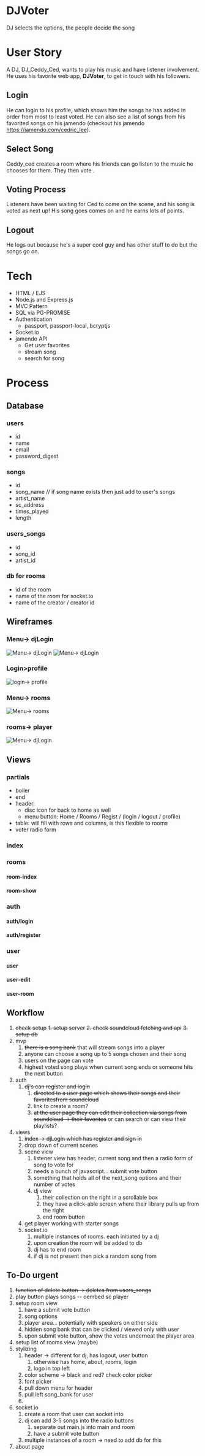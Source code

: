 # DJVoter
DJ selects the options, the people decide the song

# User Story
A DJ, DJ_Ceddy_Ced, wants to play his music and have listener involvement. 
He uses his favorite web app, **DJVoter**, to get in touch with his followers. 

## Login
He can login to his profile, which shows him the songs he has added in order from 
most to least voted. He can also see a list of songs from his favorited songs on his jamendo (checkout his jamendo https://jamendo.com/cedric_lee). 

## Select Song
Ceddy_ced creates a room where his friends can go listen to the music he chooses for 
them. They then vote .

## Voting Process
Listeners have been waiting for Ced to come on the scene, and his song is voted as
next up! His song goes comes on and he earns lots of points. 

## Logout
He logs out because he's a super cool guy and has other stuff to do but 
the songs go on.

# Tech
- HTML / EJS
- Node.js and Express.js
- MVC Pattern
- SQL via PG-PROMISE
- Authentication
  - passport, passport-local, bcryptjs
- Socket.io 
- jamendo API
  - Get user favorites
  - stream song
  - search for song

# Process
## Database
### users
- id
- name
- email
- password_digest
### songs
- id
- song_name // if song name exists then just add to user's songs
- artist_name
- sc_address
- times_played
- length
### users_songs
- id
- song_id
- artist_id
### db for rooms
- id of the room 
- name of the room for socket.io
- name of the creator / creator id

## Wireframes
### Menu-> djLogin
![Menu-> djLogin](./assets/wireframes/main>djlogin.JPG)
![Menu-> djLogin](./assets/wireframes/main>djlogin+register.JPG)
### Login>profile
![login-> profile](./assets/wireframes/djlogin>profile2.JPG)
### Menu-> rooms
![Menu-> rooms](./assets/wireframes/main>rooms.JPG)
### rooms-> player
![Menu-> djLogin](./assets/wireframes/rooms>player.JPG)

## Views
### partials
   - boiler
   - end
   - header: 
      - disc icon for back to home as well
      - menu button: Home / Rooms / Regist / (login / logout / profile) 
   - table: will fill with rows and columns, is this flexible to rooms
   - voter radio form


### index

### rooms
#### room-index
#### room-show

### auth
#### auth/login 
#### auth/register

### user
#### user
#### user-edit
#### user-room




## Workflow
1. ~~check setup~~
   ~~1. setup server~~
   ~~2. check soundcloud fetching and api~~
   ~~3. setup db~~
2. mvp
   1. ~~there is a song bank~~ that will stream songs into a player
   2. anyone can choose a song up to 5 songs chosen and their song
   3. users on the page can vote
   4. highest voted song plays when current song ends or someone hits the next button
3. auth
   1. ~~dj's can register and login~~ 
      1. ~~directed to a user page which shows their songs and their favoritesfrom soundcloud~~
      2. link to create a room?
      3. ~~at the user page they can edit their collection via
      songs from soundcloud -> their favorites~~ or can search or can view their
      playlists?
4. views
   1. ~~index -> djLogin which has register and sign in~~
   2. drop down of current scenes
   3. scene view
      1. listener view has header, current song and then a radio form of song to vote for
      2. needs a bunch of javascript... submit vote button
      3. something that holds all of the next_song options and their number of votes
      4. dj view
         1. their collection on the right in a scrollable box
         2. they have a click-able screen where their library pulls up from the right
         3. end room button 
   4. get player working with starter songs
   5. socket.io
      1. multiple instances of rooms. each initiated by a dj
      2. upon creation the room will be added to db
      3. dj has to end room 
      4. if dj is not present then pick a random song from 

## To-Do urgent
1. ~~function of delete button -> deletes from users_songs~~
2. play button plays songs -- oembed sc player
3. setup room view
   1. have a submit vote button
   2. song options
   3. player area... potentially with speakers on either side
   4. hidden song bank that can be clicked / viewed only with user
   5. upon submit vote button, show the votes underneat the player area
4. setup list of rooms view (maybe)
5. stylizing
   1. header -> different for dj, has logout, user button
      1. otherwise has home, about, rooms, login
      2. logo in top left
   2. color scheme -> black and red? check color picker
   3. font picker
   4. pull down menu for header
   5. pull left song_bank for user
   6. 
6. socket.io
   1. create a room that user can socket into
   2. dj can add 3-5 songs into the radio buttons
      1. separate out main.js into main and room
      2. have a submit vote button
   3. multiple instances of a room -> need to add db for this
7. about page

